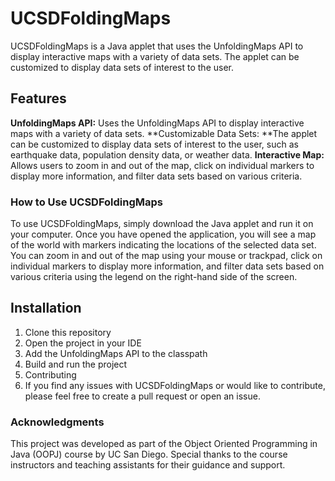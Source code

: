 # UCSDFoldingMaps

UCSDFoldingMaps is a Java applet that uses the UnfoldingMaps API to display interactive maps with a variety of data sets. The applet can be customized to display data sets of interest to the user.

## Features

**UnfoldingMaps API:** Uses the UnfoldingMaps API to display interactive maps with a variety of data sets.
**Customizable Data Sets: **The applet can be customized to display data sets of interest to the user, such as earthquake data, population density data, or weather data.
**Interactive Map:** Allows users to zoom in and out of the map, click on individual markers to display more information, and filter data sets based on various criteria.

### How to Use UCSDFoldingMaps

To use UCSDFoldingMaps, simply download the Java applet and run it on your computer. Once you have opened the application, you will see a map of the world with markers indicating the locations of the selected data set. You can zoom in and out of the map using your mouse or trackpad, click on individual markers to display more information, and filter data sets based on various criteria using the legend on the right-hand side of the screen.

## Installation

1. Clone this repository
2. Open the project in your IDE
3. Add the UnfoldingMaps API to the classpath
4. Build and run the project
5. Contributing
6. If you find any issues with UCSDFoldingMaps or would like to contribute, please feel free to create a pull request or open an issue.

### Acknowledgments

This project was developed as part of the Object Oriented Programming in Java (OOPJ) course by UC San Diego. Special thanks to the course instructors and teaching assistants for their guidance and support.
